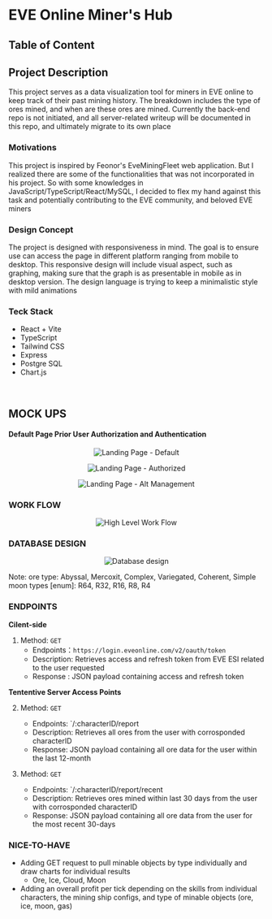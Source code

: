 # EVE Online Miner's Hub

## Table of Content

## Project Description

This project serves as a data visualization tool for miners in EVE online to keep track of their past mining history. The breakdown includes the type of ores mined, and when are these ores are mined. Currently the back-end repo is not initiated, and all server-related writeup will be documented in this repo, and ultimately migrate to its own place

### Motivations

This project is inspired by Feonor's EveMiningFleet web application. But I realized there are some of the functionalities that was not incorporated in his project. So with some knowledges in JavaScript/TypeScript/React/MySQL, I decided to flex my hand against this task and potentially contributing to the EVE community, and beloved EVE miners

### Design Concept

The project is designed with responsiveness in mind. The goal is to ensure use can access the page in different platform ranging from mobile to desktop. This responsive design will include visual aspect, such as graphing, making sure that the graph is as presentable in mobile as in desktop version.
The design language is trying to keep a minimalistic style with mild animations

### Teck Stack

- React + Vite
- TypeScript
- Tailwind CSS
- Express
- Postgre SQL
- Chart.js

<br>

## MOCK UPS

#### Default Page Prior User Authorization and Authentication

<p align="center">
  <img src="./mockup/landing-page-default.png" alt="Landing Page - Default">
</p>
<p align="center">
  <img src="./mockup/landing-page-log-in.png" alt="Landing Page - Authorized">
</p>
<p align="center">
  <img src="./mockup/alt-management-page.png" alt="Landing Page - Alt Management">
</p>

### WORK FLOW

<p align="center">
  <img src="./mockup/high-level-overview.png" alt="High Level Work Flow">
</p>

### DATABASE DESIGN

<p align="center">
  <img src="./mockup/database.png" alt="Database design">
</p>
Note:
ore type: Abyssal, Mercoxit, Complex, Variegated, Coherent, Simple
moon types [enum]: R64, R32, R16, R8, R4
<!-- ice types: -->
<!-- gas types: -->

### ENDPOINTS

**Cilent-side**

1. Method: `GET`
   - Endpoints：`https://login.eveonline.com/v2/oauth/token`
   - Description: Retrieves access and refresh token from EVE ESI related to the user requested
   - Response : JSON payload containing access and refresh token

**Tententive Server Access Points**

2. Method: `GET`

   - Endpoints: `/:characterID/report
   - Description: Retrieves all ores from the user with corrosponded characterID
   - Response: JSON payload containing all ore data for the user within the last 12-month

3. Method: `GET`
   - Endpoints: `/:characterID/report/recent
   - Description: Retrieves ores mined within last 30 days from the user with corrosponded characterID
   - Response: JSON payload containing all ore data from the user for the most recent 30-days

### NICE-TO-HAVE

- Adding GET request to pull minable objects by type individually and draw charts for individual results
  - Ore, Ice, Cloud, Moon
- Adding an overall profit per tick depending on the skills from individual characters, the mining ship configs, and type of minable objects (ore, ice, moon, gas)
